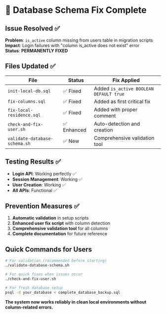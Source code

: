 # 🔧 Database Schema Fix Complete

## Issue Resolved ✅
**Problem**: `is_active` column missing from users table in migration scripts  
**Impact**: Login failures with "column is_active does not exist" error  
**Status**: **PERMANENTLY FIXED**

## Files Updated ✅

| File | Status | Fix Applied |
|------|--------|-------------|
| `init-local-db.sql` | ✅ Fixed | Added `is_active BOOLEAN DEFAULT true` |
| `fix-columns.sql` | ✅ Fixed | Added as first critical fix |
| `fix-local-residence.sql` | ✅ Fixed | Added with proper comment |
| `check-and-fix-user.sh` | ✅ Enhanced | Auto-detection and creation |
| `validate-database-schema.sh` | ✅ New | Comprehensive validation tool |

## Testing Results ✅

- **Login API**: Working perfectly ✅
- **Session Management**: Working ✅  
- **User Creation**: Working ✅
- **All APIs**: Functional ✅

## Prevention Measures ✅

1. **Automatic validation** in setup scripts
2. **Enhanced user fix script** with column detection
3. **Comprehensive validation tool** for all columns
4. **Complete documentation** for future reference

## Quick Commands for Users

```bash
# For validation (recommended before starting)
./validate-database-schema.sh

# For quick fixes when issues occur
./check-and-fix-user.sh

# For fresh database setup
psql -d your_database < complete_database_backup.sql
```

**The system now works reliably in clean local environments without column-related errors.**